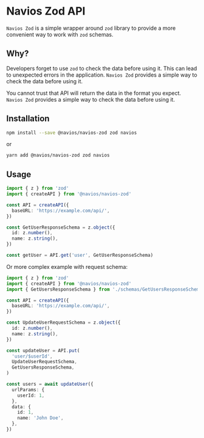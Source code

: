 # Navios Zod API

`Navios Zod` is a simple wrapper around `zod` library to provide a more convenient way to work with `zod` schemas.

## Why?

Developers forget to use `zod` to check the data before using it. This can lead to unexpected errors in the application. `Navios Zod` provides a simple way to check the data before using it.

You cannot trust that API will return the data in the format you expect. `Navios Zod` provides a simple way to check the data before using it.

## Installation

```bash
npm install --save @navios/navios-zod zod navios
```

or

```bash
yarn add @navios/navios-zod zod navios
```

## Usage

```ts
import { z } from 'zod'
import { createAPI } from '@navios/navios-zod'

const API = createAPI({
  baseURL: 'https://example.com/api/',
})

const GetUserResponseSchema = z.object({
  id: z.number(),
  name: z.string(),
})

const getUser = API.get('user', GetUserResponseSchema)
```

Or more complex example with request schema:

```ts
import { z } from 'zod'
import { createAPI } from '@navios/navios-zod'
import { GetUsersResponseSchema } from './schemas/GetUsersResponseSchema.js'

const API = createAPI({
  baseURL: 'https://example.com/api/',
})

const UpdateUserRequestSchema = z.object({
  id: z.number(),
  name: z.string(),
})

const updateUser = API.put(
  'user/$userId',
  UpdateUserRequestSchema,
  GetUsersResponseSchema,
)

const users = await updateUser({
  urlParams: {
    userId: 1,
  },
  data: {
    id: 1,
    name: 'John Doe',
  },
})
```
